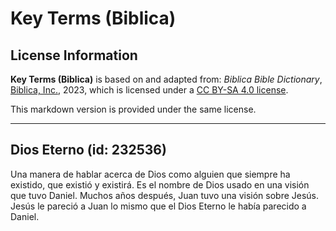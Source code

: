 # Key Terms (Biblica)

## License Information

**Key Terms (Biblica)** is based on and adapted from: _Biblica Bible Dictionary_, [Biblica, Inc.](https://www.biblica.com/), 2023, which is licensed under a [CC BY-SA 4.0 license](https://creativecommons.org/licenses/by-sa/4.0/legalcode.en).

This markdown version is provided under the same license.



--------------------------------

## Dios Eterno (id: 232536)

Una manera de hablar acerca de Dios como alguien que siempre ha existido, que existió y existirá. Es el nombre de Dios usado en una visión que tuvo Daniel. Muchos años después, Juan tuvo una visión sobre Jesús. Jesús le pareció a Juan lo mismo que el Dios Eterno le había parecido a Daniel.


